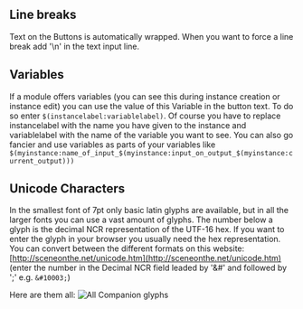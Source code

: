 ## Line breaks
Text on the Buttons is automatically wrapped. When you want to force a line break add '\n' in the text input line.
## Variables
If a module offers variables (you can see this during instance creation or instance edit) you can use the value of this Variable in the button text.
To do so enter `$(instancelabel:variablelabel)`. Of course you have to replace instancelabel with the name you have given to the instance and variablelabel with the name of the variable you want to see.
You can also go fancier and use variables as parts of your variables like `$(myinstance:name_of_input_$(myinstance:input_on_output_$(myinstance:current_output)))`
## Unicode Characters
In the smallest font of 7pt only basic latin glyphs are available, but in all the larger fonts you can use a vast amount of glyphs. The number below a glyph is the decimal NCR representation of the UTF-16 hex. If you want to enter the glyph in your browser you usually need the hex representation. You can convert between the different formats on this website: [http://sceneonthe.net/unicode.htm](http://sceneonthe.net/unicode.htm) (enter the number in the Decimal NCR field leaded by '&#' and followed by ';' e.g. `&#10003;`)

Here are them all:
![All Companion glyphs](https://i.imgur.com/SsIE6OQ.png)